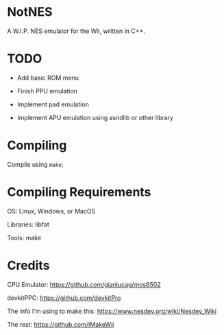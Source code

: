 # NotNES
A W.I.P. NES emulator for the Wii, written in C++.

# TODO
- Add basic ROM menu

- Finish PPU emulation

- Implement pad emulation

- Implement APU emulation using asndlib or other library

# Compiling
Compile using `make`;

# Compiling Requirements
OS: Linux, Windows, or MacOS

Libraries: libfat

Tools: make

# Credits
CPU Emulator: https://github.com/gianlucag/mos6502

devkitPPC: https://github.com/devkitPro

The info I'm using to make this: https://www.nesdev.org/wiki/Nesdev_Wiki

The rest: https://github.com/IMakeWii
